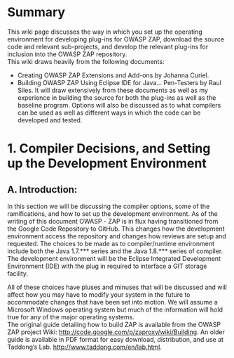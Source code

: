 # Summary ##
This wiki page discusses the way in which you set up the operating environment for developing plug-ins for OWASP ZAP, download the source code and relevant sub-projects, and develop the relevant plug-ins for inclusion into the OWASP ZAP  repository.  
This wiki draws heavily from the following documents:
* 	Creating OWASP ZAP Extensions and Add-ons by Johanna Curiel.
* 	Building OWASP ZAP Using Eclipse IDE for Java… Pen-Testers by Raul Siles.
It will draw extensively from these documents as well as my experience in building the source for both the plug-ins as well as the baseline program.  Options will also be discussed as to what compilers can be used as well as different ways in which the code can be developed and tested.

# 1.	Compiler Decisions, and Setting up the Development Environment ###
## A.	Introduction:	
In this section we will be discussing the compiler options, some of the ramifications, and how to set up the development environment.  As of the writing of this document OWASP - ZAP is in flux having transitioned from the Google Code Repository to GitHub.  This changes how the development environment access the repository and changes how reviews are setup and requested.  The choices to be made as to compiler/runtime environment include both the Java 1.7.*** series and the Java 1.8.*** series of compiler.  The development environment will be the Eclipse Integrated Development Environment (IDE) with the plug in required to interface  a GIT storage facility.

All of these choices have pluses and minuses that will be discussed and will affect how you may have to modify your system in the future to accommodate changes that have been set into motion.  We will assume a Microsoft Windows operating system but much of the information will hold true for any of the major operating systems.  
The original guide detailing how to build ZAP is available from the OWASP ZAP project Wiki: http://code.google.com/p/zaproxy/wiki/Building. An older guide is available in PDF format for easy download, distribution, and use at Taddong’s Lab. http://www.taddong.com/en/lab.html.

